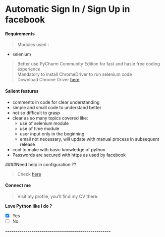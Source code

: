 # Automatic Sign In / Sign Up in facebook

#### Requirements

> Modules used :  

* selenium
> Better use PyCharm Community Edition for fast and hasle free coding experience  
> Mandatory to install ChromeDriver to run selenium code   
> Download Chrome Driver [here](https://chromedriver.chromium.org/downloads)  

#### Salient features

* comments in code for clear understanding
* simple and small code to understand better
* not so difficult to grasp
* clear as so many topics covered like:
  * use of selenium module
  * use of time module
  * user input only in the beginning
  * email not necessary, will update with manual process in subsequent release
* cool to make with basic knowledge of python
* Passwords are secured with https as used by facebook

####Need help in configuration ??
> Check [here](https://youtu.be/8Er_9s3hUyY)

#### Connect me

> Visit my profile, you'll find my CV there. 

__Love Python like I do ?__

- [x] Yes
- [ ] No

__----------------------------------------------------__
